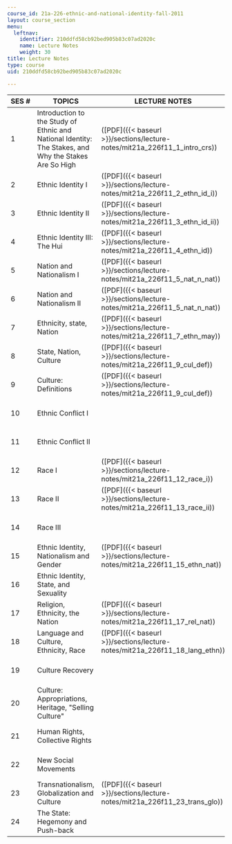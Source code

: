 ```yaml
---
course_id: 21a-226-ethnic-and-national-identity-fall-2011
layout: course_section
menu:
  leftnav:
    identifier: 210ddfd58cb92bed905b83c07ad2020c
    name: Lecture Notes
    weight: 30
title: Lecture Notes
type: course
uid: 210ddfd58cb92bed905b83c07ad2020c

---
```


| SES # | TOPICS | LECTURE NOTES | STUDY QUESTIONS |
| --- | --- | --- | --- |
| 1 | Introduction to the Study of Ethnic and National Identity: The Stakes, and Why the Stakes Are So High | ([PDF]({{< baseurl >}}/sections/lecture-notes/mit21a_226f11_1_intro_crs)) | &nbsp; |
| 2 | Ethnic Identity I | ([PDF]({{< baseurl >}}/sections/lecture-notes/mit21a_226f11_2_ethn_id_i)) | ([PDF]({{< baseurl >}}/sections/lecture-notes/mit21a_226f11_2gld_nag_erk)) |
| 3 | Ethnic Identity II | ([PDF]({{< baseurl >}}/sections/lecture-notes/mit21a_226f11_3_ethn_id_ii)) | ([PDF]({{< baseurl >}}/sections/lecture-notes/mit21a_226f11_3_gld_nag)) |
| 4 | Ethnic Identity III: The Hui | ([PDF]({{< baseurl >}}/sections/lecture-notes/mit21a_226f11_4_ethn_id)) | ([PDF]({{< baseurl >}}/sections/lecture-notes/mit21a_226f11_4_gld)) |
| 5 | Nation and Nationalism I | ([PDF]({{< baseurl >}}/sections/lecture-notes/mit21a_226f11_5_nat_n_nat)) | ([PDF]({{< baseurl >}}/sections/lecture-notes/mit21a_226f11_5_gld)) |
| 6 | Nation and Nationalism II | ([PDF]({{< baseurl >}}/sections/lecture-notes/mit21a_226f11_5_nat_n_nat)) | ([PDF]({{< baseurl >}}/sections/lecture-notes/mit21a_226f11_6_erik_har)) |
| 7 | Ethnicity, state, Nation | ([PDF]({{< baseurl >}}/sections/lecture-notes/mit21a_226f11_7_ethn_may)) | ([PDF]({{< baseurl >}}/sections/lecture-notes/mit21a_226f11_7_erik_may)) |
| 8 | State, Nation, Culture | ([PDF]({{< baseurl >}}/sections/lecture-notes/mit21a_226f11_9_cul_def)) | ([PDF]({{< baseurl >}}/sections/lecture-notes/mit21a_226f11_8_sch_may)) |
| 9 | Culture: Definitions | ([PDF]({{< baseurl >}}/sections/lecture-notes/mit21a_226f11_9_cul_def)) | ([PDF]({{< baseurl >}}/sections/lecture-notes/mit21a_226f11_9_erik_nag)) |
| 10 | Ethnic Conflict I | &nbsp; | ([PDF]({{< baseurl >}}/sections/lecture-notes/mit21a_226f11_10_may_el_r)) |
| 11 | Ethnic Conflict II | &nbsp; | ([PDF]({{< baseurl >}}/sections/lecture-notes/mit21a_226f11_11_el_mal)) |
| 12 | Race I | ([PDF]({{< baseurl >}}/sections/lecture-notes/mit21a_226f11_12_race_i)) | ([PDF]({{< baseurl >}}/sections/lecture-notes/mit21a_226f11_12_wade)) |
| 13 | Race II | ([PDF]({{< baseurl >}}/sections/lecture-notes/mit21a_226f11_13_race_ii)) | ([PDF]({{< baseurl >}}/sections/lecture-notes/mit21a_226f11_13_wade)) |
| 14 | Race III | &nbsp; | ([PDF]({{< baseurl >}}/sections/lecture-notes/mit21a_226f11_14_omi_win)) |
| 15 | Ethnic Identity, Nationalism and Gender | ([PDF]({{< baseurl >}}/sections/lecture-notes/mit21a_226f11_15_ethn_nat)) | ([PDF]({{< baseurl >}}/sections/lecture-notes/mit21a_226f11_15_de_la_cad)) |
| 16 | Ethnic Identity, State, and Sexuality | &nbsp; | ([PDF]({{< baseurl >}}/sections/lecture-notes/mit21a_226f11_16_nag_dev)) |
| 17 | Religion, Ethnicity, the Nation | ([PDF]({{< baseurl >}}/sections/lecture-notes/mit21a_226f11_17_rel_nat)) | ([PDF]({{< baseurl >}}/sections/lecture-notes/mit21a_226f11_17_ong_ark)) |
| 18 | Language and Culture, Ethnicity, Race | ([PDF]({{< baseurl >}}/sections/lecture-notes/mit21a_226f11_18_lang_ethn)) | ([PDF]({{< baseurl >}}/sections/lecture-notes/mit21a_226f11_18_sta_hill)) |
| 19 | Culture Recovery | &nbsp; | ([PDF]({{< baseurl >}}/sections/lecture-notes/mit21a_226f11_19_nag)) |
| 20 | Culture: Appropriations, Heritage, "Selling Culture" | &nbsp; |
| 21 | Human Rights, Collective Rights | &nbsp; | ([PDF]({{< baseurl >}}/sections/lecture-notes/mit21a_226f11_21_mes_nag)) |
| 22 | New Social Movements | &nbsp; | ([PDF]({{< baseurl >}}/sections/lecture-notes/mit21a_226f11_22_war_jack)) |
| 23 | Transnationalism, Globalization and Culture | ([PDF]({{< baseurl >}}/sections/lecture-notes/mit21a_226f11_23_trans_glo)) | ([PDF]({{< baseurl >}}/sections/lecture-notes/mit21a_226f11_23_ver_erik)) |
| 24 | The State: Hegemony and Push-back | &nbsp; | ([PDF]({{< baseurl >}}/sections/lecture-notes/mit21a_226f11_24_abu_el))